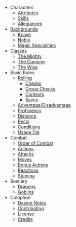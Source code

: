 + Characters
  + [Attributes](pages/characters/attributes.md)
  + [Skills](pages/characters/skills.md)
  + [Allegiances](pages/characters/allegiances.md)
+ [Backgrounds](pages/backgrounds/index.md)
  + [Knave](pages/backgrounds/knave.md)
  + [Noble](pages/backgrounds/noble.md)
  + [Magic Specialities](pages/backgrounds/magic.md)
+ [Classes](pages/classes/index.md)
  + [The Mighty](pages/classes/mighty.md)
  + [The Cunning](pages/classes/cunning.md)
  + [The Wise](pages/classes/wise.md)
+ Basic Rules
  + [Rolling](pages/rules/rolling.md)
    + [Checks](pages/rules/rolling/checks.md)
    + [Group Checks](pages/rules/rolling/group.md)
    + [Contests](pages/rules/rolling/contests.md)
    + [Saves](pages/rules/rolling/saves.md)
  + [Advantage/Disadvantage](pages/rules/advantage.md)
  + [Proficiency](pages/rules/proficiency.md)
  + [Distance](pages/rules/distance.md)
  + [Rests](pages/rules/rests.md)
  + [Conditions](pages/rules/conditions.md)
  + [Usage Die](pages/rules/usage.md)
+ Combat
  + [Order of Combat](pages/combat/order.md)
  + [Actions](pages/combat/actions.md)
  + [Attacks](pages/combat/attacks.md)
  + [Moves](pages/combat/moves.md)
  + [Bonus Actions](pages/combat/bonus-actions.md)
  + [Reactions](pages/combat/reactions.md)
  + [Stamina](pages/combat/stamina.md)
+ Bestiary
  * [Dragons](pages/bestiary/dragons.md)
  * [Goblins](pages/bestiary/goblins.md)
+ Colophon
  + [Design Notes](design-notes.md)
  + [Contributing](contributing.md)
  + [License](license.md)
  + [Credits](credits.md)
